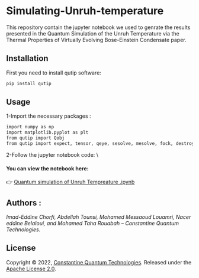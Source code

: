 # Simulating-Unruh-temperature
This repository contain the jupyter notebook we used to genrate the results presented in the Quantum Simulation of the Unruh Temperature via the Thermal Properties of
Virtually Evolving Bose-Einstein Condensate paper. 
## Installation
First you need to install qutip software:

```bash
pip install qutip
```
## Usage 

1-Import the necessary packages :

```bash
import numpy as np
import matplotlib.pyplot as plt
from qutip import Qobj
from qutip import expect, tensor, qeye, sesolve, mesolve, fock, destroy, create
```
2-Follow the jupyter notebook code:
\
#### You can view the notebook here:  
👉  [Quantum simulation of Unruh Tempreature .ipynb](https://github.com/Constantine-Quantum-Tech/simulating-Unruh-temperature/blob/main/Quantum%20simulation%20of%20Unruh%20Tempreature%20.ipynb)

## Authors :
*Imad-Eddine Chorfi, Abdellah Tounsi, Mohamed Messaoud Louamri, Nacer eddine Belaloui, and Mohamed Taha Rouabah – Constantine Quantum Technologies.*

## License
Copyright © 2022, [Constantine Quantum Technologies](https://cqtech.org). Released under the [Apache License 2.0](LICENSE).
